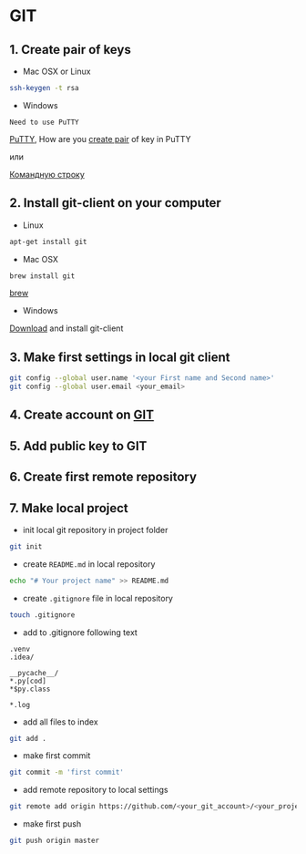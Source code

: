 # GIT

## 1. Create pair of keys


- Mac OSX or Linux
```bash
ssh-keygen -t rsa
```
- Windows
```
Need to use PuTTY
```
[PuTTY](https://www.chiark.greenend.org.uk/~sgtatham/putty/latest.html), How are you [create pair](https://docs.joyent.com/public-cloud/getting-started/ssh-keys/generating-an-ssh-key-manually/manually-generating-your-ssh-key-in-windows) of key in PuTTY

или

[Командную строку](https://git-scm.com/book/ru/v2/Git-%D0%BD%D0%B0-%D1%81%D0%B5%D1%80%D0%B2%D0%B5%D1%80%D0%B5-%D0%93%D0%B5%D0%BD%D0%B5%D1%80%D0%B0%D1%86%D0%B8%D1%8F-%D0%BE%D1%82%D0%BA%D1%80%D1%8B%D1%82%D0%BE%D0%B3%D0%BE-SSH-%D0%BA%D0%BB%D1%8E%D1%87%D0%B0)

## 2. Install git-client on your computer
- Linux
```bash
apt-get install git
```
- Mac OSX
```bash
brew install git
```
[brew](https://brew.sh/index_ru)
- Windows

[Download](https://git-scm.com/download/gui/windows) and install git-client
 
## 3. Make first settings in local git client
```bash
git config --global user.name '<your First name and Second name>'
git config --global user.email <your_email>
```

## 4. Create account on [GIT](github.com)

## 5. Add public key to GIT

## 6. Create first remote repository

## 7. Make local project 
- init local git repository in project folder
```bash
git init
```
- create ``README.md`` in local repository
```bash
echo "# Your project name" >> README.md
```
- create ``.gitignore`` file in local repository
```bash
touch .gitignore
```
- add to .gitignore following text
```
.venv
.idea/

__pycache__/
*.py[cod]
*$py.class

*.log
```
- add all files to index
```bash
git add .
```
- make first commit
```bash
git commit -m 'first commit'
```
- add remote repository to local settings
```bash
git remote add origin https://github.com/<your_git_account>/<your_project_name>.git
```
- make first push
```bash
git push origin master
```


